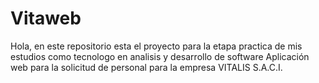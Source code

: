 # Vitaweb
Hola, en este repositorio esta el proyecto para la etapa practica de mis
estudios como tecnologo en analisis y desarrollo de software
Aplicación web para la solicitud de personal para la empresa VITALIS S.A.C.I.
